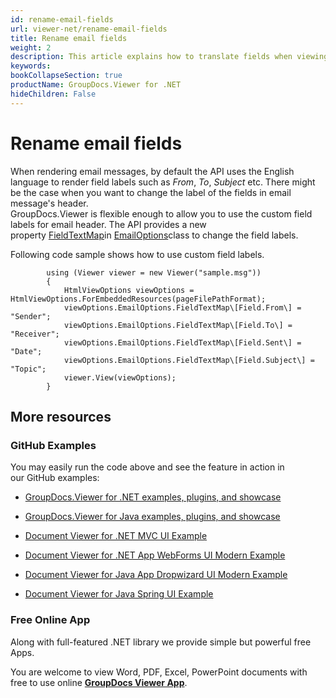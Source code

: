 ```yaml
---
id: rename-email-fields
url: viewer-net/rename-email-fields
title: Rename email fields
weight: 2
description: This article explains how to translate fields when viewing E-Mail Messages with GroupDocs.Viewer within your .NET applications.
keywords: 
bookCollapseSection: true
productName: GroupDocs.Viewer for .NET
hideChildren: False
---
```


# Rename email fields

When rendering email messages, by default the API uses the English language to render field labels such as *From*, *To*, *Subject* etc. There might be the case when you want to change the label of the fields in email message's header.  
GroupDocs.Viewer is flexible enough to allow you to use the custom field labels for email header. The API provides a new property [FieldTextMap](https://apireference.groupdocs.com/net/viewer/groupdocs.viewer.options/emailoptions/properties/fieldtextmap)in [EmailOptions](https://apireference.groupdocs.com/net/viewer/groupdocs.viewer.options/emailoptions)class to change the field labels.  
  
Following code sample shows how to use custom field labels.

            using (Viewer viewer = new Viewer("sample.msg"))
            {
                HtmlViewOptions viewOptions = HtmlViewOptions.ForEmbeddedResources(pageFilePathFormat);
                viewOptions.EmailOptions.FieldTextMap\[Field.From\] = "Sender";
                viewOptions.EmailOptions.FieldTextMap\[Field.To\] = "Receiver";
                viewOptions.EmailOptions.FieldTextMap\[Field.Sent\] = "Date";
                viewOptions.EmailOptions.FieldTextMap\[Field.Subject\] = "Topic";
                viewer.View(viewOptions);
            }

## More resources

### GitHub Examples

You may easily run the code above and see the feature in action in our GitHub examples:

*   [GroupDocs.Viewer for .NET examples, plugins, and showcase](https://github.com/groupdocs-viewer/GroupDocs.Viewer-for-.NET)
    
*   [GroupDocs.Viewer for Java examples, plugins, and showcase](https://github.com/groupdocs-viewer/GroupDocs.Viewer-for-Java)
    
*   [Document Viewer for .NET MVC UI Example](https://github.com/groupdocs-viewer/GroupDocs.Viewer-for-.NET-MVC) 
    
*   [Document Viewer for .NET App WebForms UI Modern Example](https://github.com/groupdocs-viewer/GroupDocs.Viewer-for-.NET-WebForms)
    
*   [Document Viewer for Java App Dropwizard UI Modern Example](https://github.com/groupdocs-viewer/GroupDocs.Viewer-for-Java-Dropwizard)
    
*   [Document Viewer for Java Spring UI Example](https://github.com/groupdocs-viewer/GroupDocs.Viewer-for-Java-Spring)
    

### Free Online App

Along with full-featured .NET library we provide simple but powerful free Apps.

You are welcome to view Word, PDF, Excel, PowerPoint documents with free to use online **[GroupDocs Viewer App](https://products.groupdocs.app/viewer)**.

